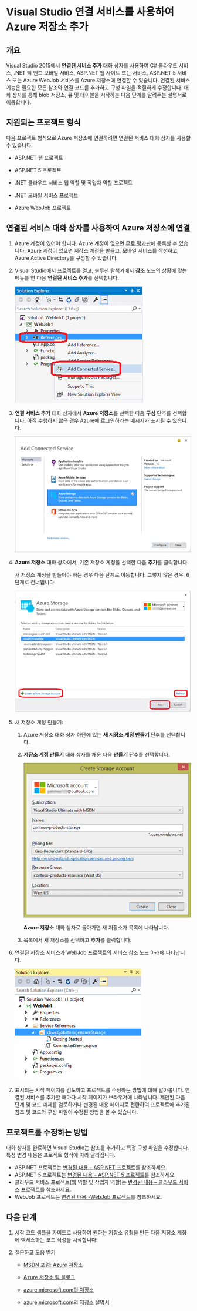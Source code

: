 <properties 
   pageTitle="Visual Studio에서 연결된 서비스를 사용하여 Azure 저장소 추가 | Microsoft Azure"
   description="Visual Studio 연결된 서비스 추가 대화 상자를 사용하여 Azure 저장소를 앱에 추가"
   services="visual-studio-online"
   documentationCenter="na"
   authors="TomArcher"
   manager="douge"
   editor="tlee" />
<tags 
   ms.service="visual-studio-online"
   ms.devlang="na"
   ms.topic="article"
   ms.tgt_pltfrm="na"
   ms.workload="mobile"
   ms.date="08/12/2015"
   ms.author="tarcher" />

# Visual Studio 연결 서비스를 사용하여 Azure 저장소 추가

## 개요

Visual Studio 2015에서 **연결된 서비스 추가** 대화 상자를 사용하여 C# 클라우드 서비스, .NET 백 엔드 모바일 서비스, ASP.NET 웹 사이트 또는 서비스, ASP.NET 5 서비스 또는 Azure WebJob 서비스를 Azure 저장소에 연결할 수 있습니다. 연결된 서비스 기능은 필요한 모든 참조와 연결 코드를 추가하고 구성 파일을 적절하게 수정합니다. 대화 상자를 통해 blob 저장소, 큐 및 테이블을 시작하는 다음 단계를 알려주는 설명서로 이동합니다.

## 지원되는 프로젝트 형식

다음 프로젝트 형식으로 Azure 저장소에 연결하려면 연결된 서비스 대화 상자를 사용할 수 있습니다.

- ASP.NET 웹 프로젝트

- ASP.NET 5 프로젝트

- .NET 클라우드 서비스 웹 역할 및 작업자 역할 프로젝트

- .NET 모바일 서비스 프로젝트

- Azure WebJob 프로젝트


## 연결된 서비스 대화 상자를 사용하여 Azure 저장소에 연결

1. Azure 계정이 있어야 합니다. Azure 계정이 없으면 [무료 평가판](http://go.microsoft.com/fwlink/?LinkId=518146)에 등록할 수 있습니다. Azure 계정이 있으면 저장소 계정을 만들고, 모바일 서비스를 작성하고, Azure Active Directory를 구성할 수 있습니다.

1. Visual Studio에서 프로젝트를 열고, 솔루션 탐색기에서 **참조** 노드의 상황에 맞는 메뉴를 연 다음 **연결된 서비스 추가**를 선택합니다.

    ![연결된 서비스 추가](./media/vs-azure-tools-connected-services-storage/IC796702.png)

1. **연결 서비스 추가** 대화 상자에서 **Azure 저장소**를 선택한 다음 **구성** 단추를 선택합니다. 아직 수행하지 않은 경우 Azure에 로그인하라는 메시지가 표시될 수 있습니다.

    ![연결된 서비스 추가 대화 상자 - 저장소](./media/vs-azure-tools-connected-services-storage/IC796703.png)

1. **Azure 저장소** 대화 상자에서, 기존 저장소 계정을 선택한 다음 **추가**를 클릭합니다.

    새 저장소 계정을 만들어야 하는 경우 다음 단계로 이동합니다. 그렇지 않은 경우, 6단계로 건너뜁니다.

    ![Azure 저장소 대화 상자](./media/vs-azure-tools-connected-services-storage/IC796704.png)

1. 새 저장소 계정 만들기:

    1. Azure 저장소 대화 상자 하단에 있는 **새 저장소 계정 만들기** 단추를 선택합니다.

    1. **저장소 계정 만들기** 대화 상자를 채운 다음 **만들기** 단추를 선택합니다.
    
        ![Azure 저장소 대화 상자](./media/vs-azure-tools-connected-services-storage/create-storage-account.png)

        **Azure 저장소** 대화 상자로 돌아가면 새 저장소가 목록에 나타납니다.

    1. 목록에서 새 저장소를 선택하고 **추가**를 클릭합니다.

1. 연결된 저장소 서비스가 WebJob 프로젝트의 서비스 참조 노드 아래에 나타납니다.

    ![웹 작업 프로젝트에서 Azure 저장소](./media/vs-azure-tools-connected-services-storage/IC796705.png)

1. 표시되는 시작 페이지를 검토하고 프로젝트를 수정하는 방법에 대해 알아봅니다. 연결된 서비스를 추가할 때마다 시작 페이지가 브라우저에 나타납니다. 제안된 다음 단계 및 코드 예제를 검토하거나 변경된 내용 페이지로 전환하여 프로젝트에 추가된 참조 및 코드와 구성 파일이 수정된 방법을 볼 수 있습니다.

## 프로젝트를 수정하는 방법

대화 상자를 완료하면 Visual Studio는 참조를 추가하고 특정 구성 파일을 수정합니다. 특정 변경 내용은 프로젝트 형식에 따라 달라집니다.

 - ASP.NET 프로젝트는 [변경된 내용 – ASP.NET 프로젝트](http://go.microsoft.com/fwlink/p/?LinkId=513126)를 참조하세요. 
 - ASP.NET 5 프로젝트는 [변경된 내용 – ASP.NET 5 프로젝트](http://go.microsoft.com/fwlink/p/?LinkId=513124)를 참조하세요. 
 - 클라우드 서비스 프로젝트(웹 역할 및 작업자 역할)는 [변경된 내용 – 클라우드 서비스 프로젝트](http://go.microsoft.com/fwlink/p/?LinkId=516965)를 참조하세요. 
 - WebJob 프로젝트는 [변경된 내용 -WebJob 프로젝트](vs-storage-webjobs-what-happened/)를 참조하세요.

## 다음 단계

1. 시작 코드 샘플을 가이드로 사용하여 원하는 저장소 유형을 만든 다음 저장소 계정에 액세스하는 코드 작성을 시작합니다!

1. 질문하고 도움 받기
     - [MSDN 포럼: Azure 저장소](https://social.msdn.microsoft.com/forums/azure/home?forum=windowsazuredata)

     - [Azure 저장소 팀 블로그](http://blogs.msdn.com/b/windowsazurestorage/)

     - [azure.microsoft.com의 저장소](http://azure.microsoft.com/services/storage)

     - [azure.microsoft.com의 저장소 설명서](http://azure.microsoft.com/documentation/services/storage/)

<!---HONumber=Nov15_HO3-->